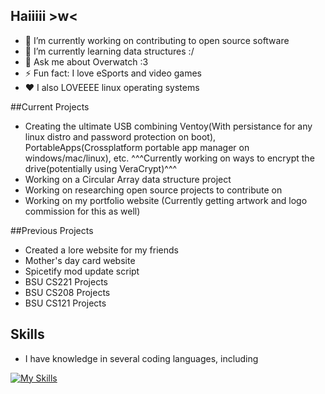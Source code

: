 ## Haiiiii >w<

- 🔭 I’m currently working on contributing to open source software
- 🌱 I’m currently learning data structures :/
- 💬 Ask me about Overwatch :3
- ⚡ Fun fact: I love eSports and video games
- ❤️ I also LOVEEEE linux operating systems

##Current Projects

- Creating the ultimate USB combining Ventoy(With persistance for any linux distro and password protection on boot), PortableApps(Crossplatform portable app manager on windows/mac/linux), etc.
  ^^^Currently working on ways to encrypt the drive(potentially using VeraCrypt)^^^
- Working on a Circular Array data structure project
- Working on researching open source projects to contribute on
- Working on my portfolio website (Currently getting artwork and logo commission for this as well)

##Previous Projects

- Created a lore website for my friends
- Mother's day card website
- Spicetify mod update script
- BSU CS221 Projects
- BSU CS208 Projects
- BSU CS121 Projects

## Skills

- I have knowledge in several coding languages, including

[![My Skills](https://skillicons.dev/icons?i=html,css,nodejs,js,java,py,powershell)](https://mast3rc0d3.github.io/Portfolio/)
